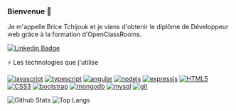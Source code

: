 ### Bienvenue 👋

<!--
**Brissok/Brissok** is a ✨ _special_ ✨ repository because its `README.md` (this file) appears on your GitHub profile.

Here are some ideas to get you started:

- 🔭 I’m currently working on ...
- 🌱 I’m currently learning ...
- 👯 I’m looking to collaborate on ...
- 🤔 I’m looking for help with ...
- 💬 Ask me about ...
- 📫 How to reach me: ...
- 😄 Pronouns: ...
- ⚡ Fun fact: ...
-->

Je m'appelle Brice Tchijouk et je viens d'obtenir le diplôme de Développeur web grâce à la formation d'OpenClassRooms.

[![Linkedin Badge](https://img.shields.io/badge/-bricetchijouk-blue?style=flat-square&logo=Linkedin&logoColor=white&link=https://www.linkedin.com/in/brice-t/)](https://www.linkedin.com/in/brice-t/)

⚡ Les technologies que j'utilise

<p>
    <a href="https://github.com/Brissok?tab=repositories" target="_blank"><img alt="javascript" src="https://img.shields.io/badge/-JavaScript-black?style=flat-square&logo=javascript"></a>
    <a href="https://github.com/Brissok?tab=repositories&q=&type=&language=typescript&sort=" target="_blank"><img alt="typescript" src="https://img.shields.io/badge/-TypeScript-white?style=flat-square&logo=typescript"></a>
    <a href="https://github.com/Brissok?tab=repositories" target="_blank"><img alt="angular" src="https://img.shields.io/badge/-Angular-black?style=flat-square&logo=angular"></a>
    <a href="https://github.com/Brissok?tab=repositories" target="_blank"><img alt="nodejs" src="https://img.shields.io/badge/-Nodejs-black?style=flat-square&logo=Node.js"></a>
    <a href="https://github.com/Brissok?tab=repositories" target="_blank"><img alt="expressjs" src="https://img.shields.io/badge/-Expressjs-black?style=flat-square&logo=Express"></a>
    <a href="https://github.com/Brissok?tab=repositories" target="_blank"><img alt="HTML5" src="https://img.shields.io/badge/-HTML5-E34F26?style=flat-square&logo=html5&logoColor=white"></a>
    <a href="https://github.com/Brissok?tab=repositories" target="_blank"><img alt="CSS3" src="https://img.shields.io/badge/-CSS3-1572B6?style=flat-square&logo=css3"></a>
    <a href="https://github.com/Brissok?tab=repositories" target="_blank"><img alt="bootstrap" src="https://img.shields.io/badge/-Bootstrap-563D7C?style=flat-square&logo=bootstrap"></a>
    <a href="https://github.com/Brissok?tab=repositories" target="_blank"><img alt="mongodb" src="https://img.shields.io/badge/-MongoDB-black?style=flat-square&logo=mongodb"></a>
    <a href="https://github.com/Brissok?tab=repositories" target="_blank"><img alt="mysql" src="https://img.shields.io/badge/-MySQL-black?style=flat-square&logo=mysql"></a>
    <a href="https://github.com/Brissok?tab=repositories" target="_blank"><img alt="git" src="https://img.shields.io/badge/-Git-black?style=flat-square&logo=git"></a>
</p>
    
![Github Stats](https://github-readme-stats.vercel.app/api?username=brissok&count_private=true&show_icons=true&include_all_commits=true)
![Top Langs](https://github-readme-stats.vercel.app/api/top-langs/?username=brissok&hide=TeX&layout=compact)
